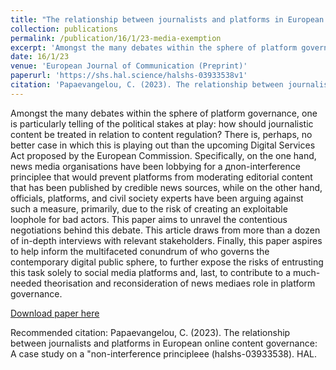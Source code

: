 ```yaml
---
title: "The relationship between journalists and platforms in European online content governance: A case study on a "non-interference principle''"
collection: publications
permalink: /publication/16/1/23-media-exemption
excerpt: 'Amongst the many debates within the sphere of platform governance, one is particularly telling of the political stakes at play: how should journalistic content be treated in relation to content regulation? There is, perhaps, no better case in which this is playing out than the upcoming Digital Services Act proposed by the European Commission. Specifically, on the one hand, news media organisations have been lobbying for a дnon-interference principleе that would prevent platforms from moderating editorial content that has been published by credible news sources, while on the other hand, officials, platforms, and civil society experts have been arguing against such a measure, primarily, due to the risk of creating an exploitable loophole for bad actors. This paper aims to unravel the contentious negotiations behind this debate. This article draws from more than a dozen of in-depth interviews with relevant stakeholders. Finally, this paper aspires to help inform the multifaceted conundrum of who governs the contemporary digital public sphere, to further expose the risks of entrusting this task solely to social media platforms and, last, to contribute to a much-needed theorisation and reconsideration of news mediaеs role in platform governance.'
date: 16/1/23
venue: 'European Journal of Communication (Preprint)'
paperurl: 'https://shs.hal.science/halshs-03933538v1'
citation: 'Papaevangelou, C. (2023). The relationship between journalists and platforms in European online content governance: A case study on a &quot;non-interference principleее (halshs-03933538). HAL.'
---
```

Amongst the many debates within the sphere of platform governance, one is particularly telling of the political stakes at play: how should journalistic content be treated in relation to content regulation? There is, perhaps, no better case in which this is playing out than the upcoming Digital Services Act proposed by the European Commission. Specifically, on the one hand, news media organisations have been lobbying for a дnon-interference principleе that would prevent platforms from moderating editorial content that has been published by credible news sources, while on the other hand, officials, platforms, and civil society experts have been arguing against such a measure, primarily, due to the risk of creating an exploitable loophole for bad actors. This paper aims to unravel the contentious negotiations behind this debate. This article draws from more than a dozen of in-depth interviews with relevant stakeholders. Finally, this paper aspires to help inform the multifaceted conundrum of who governs the contemporary digital public sphere, to further expose the risks of entrusting this task solely to social media platforms and, last, to contribute to a much-needed theorisation and reconsideration of news mediaеs role in platform governance.

[Download paper here](https://shs.hal.science/halshs-03933538v1)

Recommended citation: Papaevangelou, C. (2023). The relationship between journalists and platforms in European online content governance: A case study on a "non-interference principleее (halshs-03933538). HAL.
